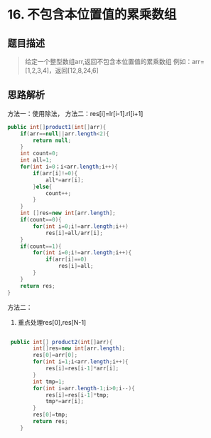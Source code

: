 # 16. 不包含本位置值的累乘数组

## 题目描述
> 给定一个整型数组arr,返回不包含本位置值的累乘数组
例如：arr=[1,2,3,4]，返回[12,8,24,6]

## 思路解析
方法一：使用除法，
方法二：res[i]=lr[i-1].rl[i+1]

```java
public int[]product1(int[]arr){
	if(arr==null||arr.length<2){
		return null;
	}
	int count=0;
	int all=1;
	for(int i=0；i<arr.length;i++){
		if(arr[i]!=0){
			all*=arr[i];
		}else{
			count++;
		}
	}
	int []res=new int[arr.length];
	if(count==0){
		for(int i=0;i!=arr.length;i++)
			res[i]=all/arr[i];
	}
	if(count==1){
		for(int i=0;i!=arr.length;i++){
			if(arr[i]==0)
				res[i]=all;
		}
	}
	return res;
}
```

方法二：
1. 重点处理res[0],res[N-1]

```java

 public int[] product2(int[]arr){
        int[]res=new int[arr.length];
        res[0]=arr[0];
        for(int i=1;i<arr.length;i++){
            res[i]=res[i-1]*arr[i];
        }
        int tmp=1;
        for(int i=arr.length-1;i>0;i--){
            res[i]=res[i-1]*tmp;
            tmp*=arr[i];
        }
        res[0]=tmp;
        return res;
    }
```
